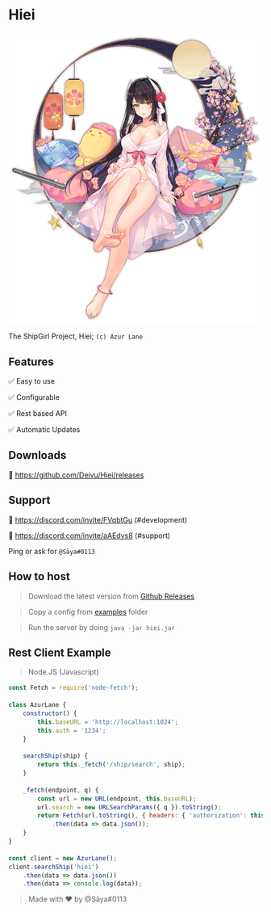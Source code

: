 # Hiei

<p align="center">
  <img src="https://raw.githubusercontent.com/AzurAPI/azurapi-js-setup/master/images/skins/205/Moonlit_Cruise/image.png">
</p>

The ShipGirl Project, Hiei; `(c) Azur Lane`

## Features

✅ Easy to use

✅ Configurable 

✅ Rest based API

✅ Automatic Updates

## Downloads

🔗 https://github.com/Deivu/Hiei/releases

## Support

🔗 https://discord.com/invite/FVqbtGu (#development)

🔗 https://discord.com/invite/aAEdys8 (#support)

Ping or ask for `@Sāya#0113`

## How to host 

> Download the latest version from [Github Releases](https://github.com/Deivu/Hiei/releases)

> Copy a config from [examples](https://github.com/Deivu/Hiei/tree/master/example) folder

> Run the server by doing `java -jar hiei.jar`


## Rest Client Example
> Node.JS (Javascript)
```js
const Fetch = require('node-fetch');

class AzurLane {
    constructor() {
        this.baseURL = 'http://localhost:1024';
        this.auth = '1234';
    }

    searchShip(ship) {
        return this._fetch('/ship/search', ship);
    }

    _fetch(endpoint, q) {
        const url = new URL(endpoint, this.baseURL);
        url.search = new URLSearchParams({ q }).toString();
        return Fetch(url.toString(), { headers: { 'authorization': this.auth } })
            .then(data => data.json());
    }
}

const client = new AzurLane();
client.searchShip('hiei')
    .then(data => data.json())
    .then(data => console.log(data));
```

> Made with ❤ by @Sāya#0113